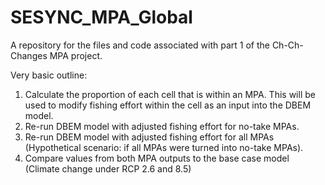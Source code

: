 # SESYNC_MPA_Global
A repository for the files and code associated with part 1 of the Ch-Ch-Changes MPA project. 

Very basic outline: 
1) Calculate the proportion of each cell that is within an MPA. This will be used to modify fishing effort within the cell as an input into the DBEM model. 
2) Re-run DBEM model with adjusted fishing effort for no-take MPAs.
3) Re-run DBEM model with adjusted fishing effort for all MPAs (Hypothetical scenario: if all MPAs were turned into no-take MPAs). 
4) Compare values from both MPA outputs to the base case model (Climate change under RCP 2.6 and 8.5) 
